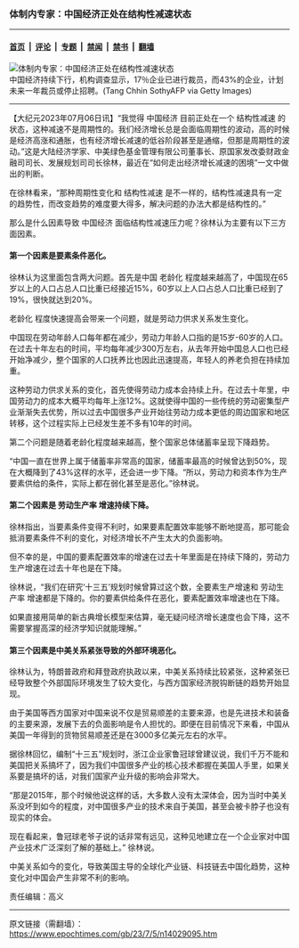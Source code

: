 ### 体制内专家：中国经济正处在结构性减速状态

---

#### [首页](../../../..?n14029095) &nbsp;|&nbsp; [评论](../../../../../epoch-comment?n14029095) &nbsp;|&nbsp; [专题](../../../../../epoch-special?n14029095) &nbsp;|&nbsp; [禁闻](../../../../../epoch-news?n14029095) &nbsp;|&nbsp; [禁书](../../../../../books?n14029095) &nbsp;|&nbsp; [翻墙](https://github.com/gfw-breaker/nogfw/blob/master/README.md?n14029095)


<div><img alt="体制内专家：中国经济正处在结构性减速状态" class="attachment-djy_600_400 size-djy_600_400 wp-post-image" src="https://i.epochtimes.com/assets/uploads/2020/09/GettyImages-104644944-600x400.jpg"/>
<div class="caption">
 中国经济持续下行，机构调查显示，17％企业已进行裁员，而43%的企业，计划未来一年裁员或停止招聘。(Tang Chhin SothyAFP via Getty Images)
</div></div><hr/><div class="post_content" id="artbody" itemprop="articleBody">
 <!-- article content begin -->
 <p>
  【大纪元2023年07月06日讯】“我觉得
  <ok href="https://www.epochtimes.com/gb/tag/%E4%B8%AD%E5%9B%BD%E7%BB%8F%E6%B5%8E.html">
   中国经济
  </ok>
  目前正处在一个
  <ok href="https://www.epochtimes.com/gb/tag/%E7%BB%93%E6%9E%84%E6%80%A7%E5%87%8F%E9%80%9F.html">
   结构性减速
  </ok>
  的状态，这种减速不是周期性的。我们经济增长总是会面临周期性的波动，高的时候是经济高涨和通胀，也有经济增长减速的低谷阶段甚至是通缩，但那是周期性的波动。”这是大陆经济学家、中美绿色基金管理有限公司董事长、原国家发改委财政金融司司长、发展规划司司长徐林，最近在“如何走出经济增长减速的困境”一文中做出的判断。
 </p>
 <p>
  在徐林看来，“那种周期性变化和
  <ok href="https://www.epochtimes.com/gb/tag/%E7%BB%93%E6%9E%84%E6%80%A7%E5%87%8F%E9%80%9F.html">
   结构性减速
  </ok>
  是不一样的，结构性减速具有一定的趋势性，而改变趋势的难度要大得多，解决问题的办法大都是结构性的。”
 </p>
 <p>
  那么是什么因素导致
  <ok href="https://www.epochtimes.com/gb/tag/%E4%B8%AD%E5%9B%BD%E7%BB%8F%E6%B5%8E.html">
   中国经济
  </ok>
  面临结构性减速压力呢？徐林认为主要有以下三方面因素。
 </p>
 <h4>
  第一个因素是要素条件恶化。
 </h4>
 <p>
  徐林认为这里面包含两大问题。首先是中国
  <ok href="https://www.epochtimes.com/gb/tag/%E8%80%81%E9%BE%84%E5%8C%96.html">
   老龄化
  </ok>
  程度越来越高了，中国现在65岁以上的人口占总人口比重已经接近15%，60岁以上人口占总人口比重已经到了19%，很快就达到20%。
 </p>
 <p>
  <ok href="https://www.epochtimes.com/gb/tag/%E8%80%81%E9%BE%84%E5%8C%96.html">
   老龄化
  </ok>
  程度快速提高会带来一个问题，就是劳动力供求关系发生变化。
 </p>
 <p>
  中国现在劳动年龄人口每年都在减少，劳动力年龄人口指的是15岁-60岁的人口。在过去十年左右的时间，平均每年减少300万左右，从去年开始中国总人口也已经开始净减少，整个国家的人口抚养比也因此迅速提高，年轻人的养老负担在持续加重。
 </p>
 <p>
  这种劳动力供求关系的变化，首先使得劳动力成本会持续上升。在过去十年里，中国劳动力的成本大概平均每年上涨12%。这就使得中国的一些传统的劳动密集型产业渐渐失去优势，所以过去中国很多产业开始往劳动力成本更低的周边国家和地区转移，这个过程实际上已经发生差不多有10年的时间。
 </p>
 <p>
  第二个问题是随着老龄化程度越来越高，整个国家总体储蓄率呈现下降趋势。
 </p>
 <p>
  “中国一直在世界上属于储蓄率非常高的国家，储蓄率最高的时候曾达到50%，现在大概降到了43%这样的水平，还会进一步下降。“所以，劳动力和资本作为生产要素供给的条件，实际上都在弱化甚至是恶化。”徐林说。
 </p>
 <h4>
  第二个因素是
  <ok href="https://www.epochtimes.com/gb/tag/%E5%8A%B3%E5%8A%A8%E7%94%9F%E4%BA%A7%E7%8E%87.html">
   劳动生产率
  </ok>
  增速持续下降。
 </h4>
 <p>
  徐林指出，当要素条件变得不利时，如果要素配置效率能够不断地提高，那可能会抵消要素条件不利的变化，对经济增长不产生太大的负面影响。
 </p>
 <p>
  但不幸的是，中国的要素配置效率的增速在过去十年里面是在持续下降的，劳动力生产增速在过去十年也是在下降。
 </p>
 <p>
  徐林说，“我们在研究‘十三五’规划时候曾算过这个数，全要素生产增速和
  <ok href="https://www.epochtimes.com/gb/tag/%E5%8A%B3%E5%8A%A8%E7%94%9F%E4%BA%A7%E7%8E%87.html">
   劳动生产率
  </ok>
  增速都是下降的。你的要素供给条件在恶化，要素配置效率增速也在下降。
 </p>
 <p>
  如果直接用简单的新古典增长模型来估算，毫无疑问经济增长速度也会下降，这不需要掌握高深的经济学知识就能理解。”
 </p>
 <h4>
  第三个因素是中美关系紧张导致的外部环境恶化。
 </h4>
 <p>
  徐林认为，特朗普政府和拜登政府执政以来，中美关系持续比较紧张，这种紧张已经导致整个外部国际环境发生了较大变化，与西方国家经济脱钩断链的趋势开始显现。
 </p>
 <p>
  由于美国等西方国家对中国来说不仅是贸易顺差的主要来源，也是先进技术和装备的主要来源，发展下去的负面影响是令人担忧的。即便在目前情况下来看，中国从美国一年得到的货物贸易顺差还是在3000多亿美元左右的水平。
 </p>
 <p>
  据徐林回忆，编制“十三五”规划时，浙江企业家鲁冠球曾建议说，我们千万不能和美国把关系搞坏了，因为我们中国很多产业的核心技术都握在美国人手里，如果关系要是搞坏的话，对我们国家产业升级的影响会非常大。
 </p>
 <p>
  “那是2015年，那个时候他说这样的话，大多数人没有太深体会，因为当时中美关系没坏到如今的程度，对中国很多产业的技术来自于美国，甚至会被卡脖子也没有现实的体会。
 </p>
 <p>
  现在看起来，鲁冠球老爷子说的话非常有远见，这种见地建立在一个企业家对中国产业技术广泛深刻了解的基础上。” 徐林说。
 </p>
 <p>
  中美关系如今的变化，导致美国主导的全球化产业链、科技链去中国化趋势，这种变化对中国会产生非常不利的影响。
 </p>
 <p>
  责任编辑：高义
 </p>
 <!-- article content end -->
 <div id="below_article_ad">
 </div>
</div>


---

原文链接（需翻墙）：https://www.epochtimes.com/gb/23/7/5/n14029095.htm